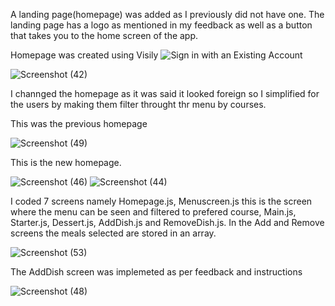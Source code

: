 A landing page(homepage) was added as I previously did not have one. The landing page has a logo as mentioned in my feedback as well as a button that takes you to the home screen of the app.

Homepage was created using Visily 
![Sign in with an Existing Account](https://github.com/user-attachments/assets/bda54ded-5e9d-482e-becd-aeacaede5985)

![Screenshot (42)](https://github.com/user-attachments/assets/d4608e49-89fb-4595-bb66-b674458e0e37)

I channged the homepage as it was said it looked  foreign so I simplified for the users by making them filter throught thr menu by courses.

This was the previous homepage 

![Screenshot (49)](https://github.com/user-attachments/assets/ce53a387-9842-4112-8bf0-8518c49cd9d6)


This is the new homepage.

![Screenshot (46)](https://github.com/user-attachments/assets/c2293de3-d299-4d21-a24d-9b35abc3dbdc)
![Screenshot (44)](https://github.com/user-attachments/assets/89dce2fd-9380-4d89-b0e8-c76fc3f8e993)


I coded 7 screens namely Homepage.js, Menuscreen.js this is the screen where the menu can be seen and filtered to prefered course, Main.js, Starter.js, Dessert.js, AddDish.js and RemoveDish.js.
In the Add and Remove screens the meals selected are stored in an array.

![Screenshot (53)](https://github.com/user-attachments/assets/ff158736-0f66-4daa-a480-865c108fcdeb)


The AddDish screen was implemeted as per feedback and instructions

![Screenshot (48)](https://github.com/user-attachments/assets/b5c6eaed-45b3-4d6d-bff5-549e1657419d)
